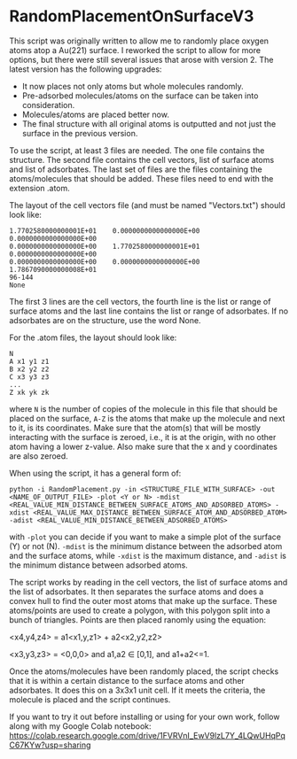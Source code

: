 # RandomPlacementOnSurfaceV3

This script was originally written to allow me to randomly place oxygen atoms atop a Au(221) surface. I reworked the script to allow for more options, but there were still several issues that arose with version 2. The latest version has the following upgrades:
- It now places not only atoms but whole molecules randomly.
- Pre-adsorbed molecules/atoms on the surface can be taken into consideration.
- Molecules/atoms are placed better now.
- The final structure with all original atoms is outputted and not just the surface in the previous version.

To use the script, at least 3 files are needed.
The one file contains the structure.
The second file contains the cell vectors, list of surface atoms and list of adsorbates.
The last set of files are the files containing the atoms/molecules that should be added. These files need to end with the extension .atom.

The layout of the cell vectors file (and must be named "Vectors.txt") should look like:

```
1.7702580000000001E+01    0.0000000000000000E+00    0.0000000000000000E+00
0.0000000000000000E+00    1.7702580000000001E+01    0.0000000000000000E+00
0.0000000000000000E+00    0.0000000000000000E+00    1.7867090000000008E+01
96-144
None
```

The first 3 lines are the cell vectors, the fourth line is the list or range of surface atoms and the last line contains the list or range of adsorbates. If no adsorbates are on the structure, use the word None.

For the .atom files, the layout should look like:

```
N
A x1 y1 z1
B x2 y2 z2
C x3 y3 z3
...
Z xk yk zk
```

where ```N``` is the number of copies of the molecule in this file that should be placed on the surface, ```A-Z``` is the atoms that make up the molecule and next to it, is its coordinates. Make sure that the atom(s) that will be mostly interacting with the surface is zeroed, i.e., it is at the origin, with no other atom having a lower z-value. Also make sure that the x and y coordinates are also zeroed. 

When using the script, it has a general form of:

```
python -i RandomPlacement.py -in <STRUCTURE_FILE_WITH_SURFACE> -out <NAME_OF_OUTPUT_FILE> -plot <Y or N> -mdist <REAL_VALUE_MIN_DISTANCE_BETWEEN_SURFACE_ATOMS_AND_ADSORBED_ATOMS> -xdist <REAL_VALUE_MAX_DISTANCE_BETWEEN_SURFACE_ATOM_AND_ADSORBED_ATOM> -adist <REAL_VALUE_MIN_DISTANCE_BETWEEN_ADSORBED_ATOMS>
```

with ```-plot``` you can decide if you want to make a simple plot of the surface (Y) or not (N). ```-mdist``` is the minimum distance between the adsorbed atom and the surface atoms, while ```-xdist``` is the maximum distance, and ```-adist``` is the minimum distance between adsorbed atoms. 

The script works by reading in the cell vectors, the list of surface atoms and the list of adsorbates. It then separates the surface atoms and does a convex hull to find the outer most atoms that make up the surface. These atoms/points are used to create a polygon, with this polygon split into a bunch of triangles. Points are then placed ranomly using the equation:

<x4,y4,z4> = a1<x1,y,z1> + a2<x2,y2,z2>

<x3,y3,z3> = <0,0,0>  and a1,a2 ∈ [0,1], and a1+a2<=1.

Once the atoms/molecules have been randomly placed, the script checks that it is within a certain distance to the surface atoms and other adsorbates. It does this on a 3x3x1 unit cell. If it meets the criteria, the molecule is placed and the script continues.

If you want to try it out before installing or using for your own work, follow along with my Google Colab notebook: https://colab.research.google.com/drive/1FVRVnI_EwV9lzL7Y_4LQwUHqPqC67KYw?usp=sharing
